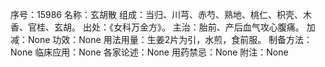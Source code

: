 序号：15986
名称：玄胡散
组成：当归、川芎、赤芍、熟地、桃仁、枳壳、木香、官桂、玄胡。
出处：《女科万金方》。
主治：胎前、产后血气攻心腹痛。
加减：None
功效：None
用法用量：生姜2片为引，水煎，食前服。
制备方法：None
临床应用：None
各家论述：None
用药禁忌：None
附注：None
